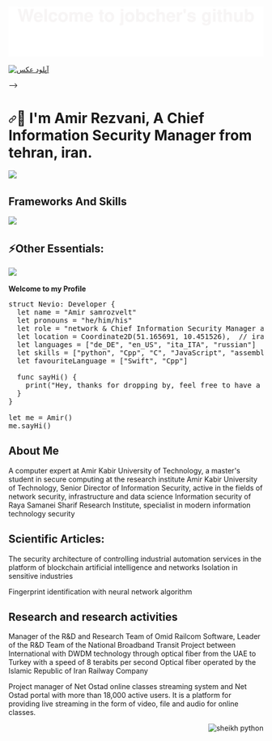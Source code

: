 <img src="https://github.com/BEPb/BEPb/raw/main/assets/Bottom_up.svg" alt="MasterHead" style="max-width: 100%;">



<a href="https://uupload.ir/" target="_blank"><img src="https://s8.uupload.ir/files/photo_۲۰۲۴-۰۱-۱۰_۲۳-۳۸-۴۳_h6ct.jpg" border="0" alt="آپلود عکس" /></a>




-->
<h1 dir="auto"><a id="user-content--im-nico-filips-a-backend-developer-from-augsburg-germany" class="anchor" aria-hidden="true" tabindex="-1" href="#-im-nico-filips-a-backend-developer-from-augsburg-germany"><svg class="octicon octicon-link" viewBox="0 0 16 16" version="1.1" width="16" height="16" aria-hidden="true"><path d="m7.775 3.275 1.25-1.25a3.5 3.5 0 1 1 4.95 4.95l-2.5 2.5a3.5 3.5 0 0 1-4.95 0 .751.751 0 0 1 .018-1.042.751.751 0 0 1 1.042-.018 1.998 1.998 0 0 0 2.83 0l2.5-2.5a2.002 2.002 0 0 0-2.83-2.83l-1.25 1.25a.751.751 0 0 1-1.042-.018.751.751 0 0 1-.018-1.042Zm-4.69 9.64a1.998 1.998 0 0 0 2.83 0l1.25-1.25a.751.751 0 0 1 1.042.018.751.751 0 0 1 .018 1.042l-1.25 1.25a3.5 3.5 0 1 1-4.95-4.95l2.5-2.5a3.5 3.5 0 0 1 4.95 0 .751.751 0 0 1-.018 1.042.751.751 0 0 1-1.042.018 1.998 1.998 0 0 0-2.83 0l-2.5 2.5a1.998 1.998 0 0 0 0 2.83Z"></path></svg></a>💫 I'm Amir Rezvani, A Chief Information Security Manager from tehran, iran.</h1>

<img src="https://camo.githubusercontent.com/d05aa7cd9d00b79f17bf197eddf08625005413b8ed5208a05f447d9cf19e0632/68747470733a2f2f736b696c6c69636f6e732e6465762f69636f6e733f693d68746d6c2c6373732c6a732c74732c74687265656a732c7068702c6a6176612c70792c676f2c736f6c69646974792c73776966742c6b6f746c696e" data-canonical-src="https://skillicons.dev/icons?i=html,css,js,ts,threejs,php,java,py,go,solidity,swift,kotlin" style="max-width: 100%;">

<h2>Frameworks And Skills </h2>

<img src="https://camo.githubusercontent.com/f4907a4771187f04896c83299eeedb969f37d2a22147b3a2bae715bd77c98fa2/68747470733a2f2f736b696c6c69636f6e732e6465762f69636f6e733f693d626f6f7473747261702c7461696c77696e642c72656163742c72656475782c6e6578746a732c7675652c6e7578746a732c616e67756c61722c6e6f64656a732c657870726573732c646a616e676f2c666c61736b2c6c61726176656c2c666c75747465722c737072696e672c6669676d612c776562666c6f772c776f726470726573732c7079746f7263682c74656e736f72666c6f77" data-canonical-src="https://skillicons.dev/icons?i=bootstrap,tailwind,react,redux,nextjs,vue,nuxtjs,angular,nodejs,express,django,flask,laravel,flutter,spring,figma,webflow,wordpress,pytorch,tensorflow" style="max-width: 100%;">


<h2>⚡️Other Essentials: </h2>

<img src="https://camo.githubusercontent.com/19ad6fab89672803697998aec16527afb060065210f5b7954a7a61e3a0f39c21/68747470733a2f2f736b696c6c69636f6e732e6465762f69636f6e733f693d6769742c6769746c61622c6769746875622c706f7765727368656c6c2c6c696e75782c646f636b65722c6b756265726e657465732c6e67696e782c6865726f6b752c6e65746c6966792c76657263656c2c636c6f7564666c6172652c6177732c6763702c617a7572652c61692c626f7473" data-canonical-src="https://skillicons.dev/icons?i=git,gitlab,github,powershell,linux,docker,kubernetes,nginx,heroku,netlify,vercel,cloudflare,aws,gcp,azure,ai,bots" style="max-width: 100%;">




<strong>Welcome to my Profile</strong>

<pre><span class="pl-k">struct</span> <span class="pl-en">Nevio</span>: <span class="pl-e">Developer {</span>
  <span class="pl-e">let name =</span> "<span class="pl-e">Amir samrozvelt"</span>
  <span class="pl-e">let pronouns =</span> "<span class="pl-e">he/him/his"</span>
  <span class="pl-e">let role =</span> "<span class="pl-e">network &amp;</span> <span class="pl-e">Chief Information Security Manager and Security Consultant"</span>
  <span class="pl-e">let location =</span> <span class="pl-e">Coordinate2D(</span>51.165691, 10.451526),  <span class="pl-c"><span class="pl-c">//</span> iran.tehran</span>
  <span class="pl-e">let languages =</span> ["<span class="pl-e">de_DE"</span>, "<span class="pl-e">en_US"</span>, "<span class="pl-e">ita_ITA"</span>, "<span class="pl-e">russian"</span>]
  <span class="pl-e">let skills =</span> ["<span class="pl-e">python"</span>, "<span class="pl-e">Cpp"</span>, "<span class="pl-e">C"</span>, "<span class="pl-e">JavaScript"</span>, "<span class="pl-e">assembly"</span>, "<span class="pl-e">perl"</span>, "<span class="pl-e">ruby"</span>]
  <span class="pl-e">let favouriteLanguage =</span> ["<span class="pl-e">Swift"</span>, "<span class="pl-e">Cpp"</span>]
  
  <span class="pl-e">func sayHi(</span>) {
    <span class="pl-c1">print</span>(<span class="pl-s"><span class="pl-pds">"</span>Hey, thanks for dropping by, feel free to have a look at my work! 🙂<span class="pl-pds">"</span></span>)
  }
}

<span class="pl-k">let</span> me <span class="pl-k">=</span> <span class="pl-c1">Amir</span>()
me.<span class="pl-c1">sayHi</span>()</pre>

<h2>About Me</h2>
A computer expert at Amir Kabir University of Technology, a master's student in secure computing at the research institute
Amir Kabir University of Technology, Senior Director of Information Security, active in the fields of network security, infrastructure and data science
Information security of Raya Samanei Sharif Research Institute, specialist in modern information technology security


<h2>Scientific Articles:</h2>

The security architecture of controlling industrial automation services in the platform of blockchain artificial intelligence and networks
Isolation in sensitive industries

Fingerprint identification with neural network algorithm



<h2>Research and research activities</h2>

Manager of the R&D and Research Team of Omid Railcom Software, Leader of the R&D Team of the National Broadband Transit Project between
International with DWDM technology through optical fiber from the UAE to Turkey with a speed of 8 terabits per second
Optical fiber operated by the Islamic Republic of Iran Railway Company

Project manager of Net Ostad online classes streaming system and Net Ostad portal with more than 18,000 active users.
It is a platform for providing live streaming in the form of video, file and audio for online classes.



<img align="right" alt="sheikh python" src="https://camo.githubusercontent.com/e1a3be119ba52744b2cf2f077b53893691c701d04215752d4c66f6bac752c295/68747470733a2f2f7777772e67696663656e2e636f6d2f77702d636f6e74656e742f75706c6f6164732f323032332f31312f6861636b65722d6769662d382e676966" data-canonical-src="https://www.gifcen.com/wp-content/uploads/2023/11/hacker-gif-8.gif" style="max-width: 100%; display: inline-block;" data-target="animated-image.originalImage">

